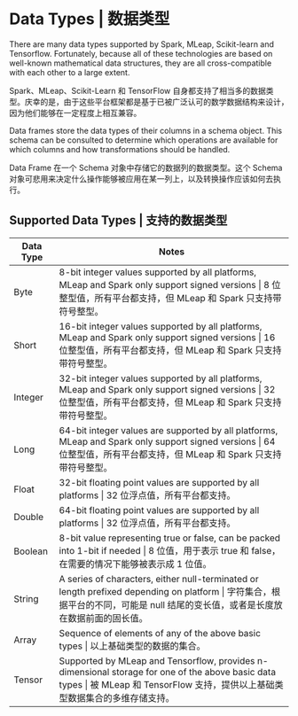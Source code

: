 # Data Types | 数据类型

There are many data types supported by Spark, MLeap, Scikit-learn and Tensorflow. Fortunately, because all of these technologies are based on well-known mathematical data structures, they are all cross-compatible with each other to a large extent.

Spark、MLeap、Scikit-Learn 和 TensorFlow 自身都支持了相当多的数据类型。庆幸的是，由于这些平台框架都是基于已被广泛认可的数学数据结构来设计，因为他们能够在一定程度上相互兼容。

Data frames store the data types of their columns in a schema object. This schema can be consulted to determine which operations are available for which columns and how transformations should be handled.

Data Frame 在一个 Schema 对象中存储它的数据列的数据类型。这个 Schema 对象可悲用来决定什么操作能够被应用在某一列上，以及转换操作应该如何去执行。

## Supported Data Types | 支持的数据类型

| Data Type | Notes |
|---|---|
| Byte | 8-bit integer values supported by all platforms, MLeap and Spark only support signed versions \| 8 位整型值，所有平台都支持，但 MLeap 和 Spark 只支持带符号整型。 |
| Short | 16-bit integer values supported by all platforms, MLeap and Spark only support signed versions \| 16 位整型值，所有平台都支持，但 MLeap 和 Spark 只支持带符号整型。 |
| Integer | 32-bit integer values supported by all platforms, MLeap and Spark only support signed versions \| 32 位整型值，所有平台都支持，但 MLeap 和 Spark 只支持带符号整型。 |
| Long | 64-bit integer values are supported by all platforms, MLeap and Spark only support signed versions \| 64 位整型值，所有平台都支持，但 MLeap 和 Spark 只支持带符号整型。 |
| Float | 32-bit floating point values are supported by all platforms \| 32 位浮点值，所有平台都支持。 |
| Double | 64-bit floating point values are supported by all platforms \| 32 位浮点值，所有平台都支持。 |
| Boolean | 8-bit value representing true or false, can be packed into 1-bit if needed \| 8 位值，用于表示 true 和 false，在需要的情况下能够被表示成 1 位值。 |
| String | A series of characters, either null-terminated or length prefixed depending on platform \| 字符集合，根据平台的不同，可能是 null 结尾的变长值，或者是长度放在数据前面的固长值。 |
| Array | Sequence of elements of any of the above basic types \| 以上基础类型的数据的集合。 |
| Tensor | Supported by MLeap and Tensorflow, provides n-dimensional storage for one of the above basic data types \| 被 MLeap 和 TensorFlow 支持，提供以上基础类型数据集合的多维存储支持。 |

